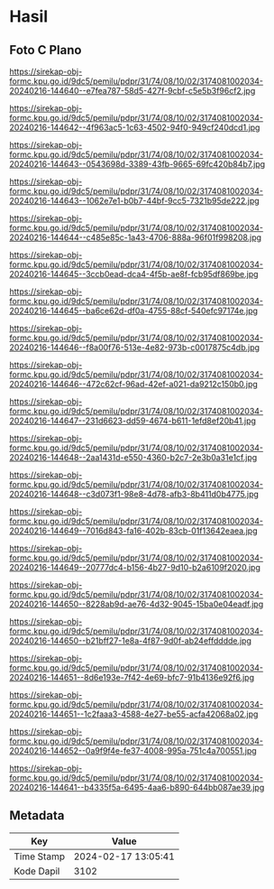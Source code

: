 # Hasil

## Foto C Plano

https://sirekap-obj-formc.kpu.go.id/9dc5/pemilu/pdpr/31/74/08/10/02/3174081002034-20240216-144640--e7fea787-58d5-427f-9cbf-c5e5b3f96cf2.jpg

https://sirekap-obj-formc.kpu.go.id/9dc5/pemilu/pdpr/31/74/08/10/02/3174081002034-20240216-144642--4f963ac5-1c63-4502-94f0-949cf240dcd1.jpg

https://sirekap-obj-formc.kpu.go.id/9dc5/pemilu/pdpr/31/74/08/10/02/3174081002034-20240216-144643--0543698d-3389-43fb-9665-69fc420b84b7.jpg

https://sirekap-obj-formc.kpu.go.id/9dc5/pemilu/pdpr/31/74/08/10/02/3174081002034-20240216-144643--1062e7e1-b0b7-44bf-9cc5-7321b95de222.jpg

https://sirekap-obj-formc.kpu.go.id/9dc5/pemilu/pdpr/31/74/08/10/02/3174081002034-20240216-144644--c485e85c-1a43-4706-888a-96f01f998208.jpg

https://sirekap-obj-formc.kpu.go.id/9dc5/pemilu/pdpr/31/74/08/10/02/3174081002034-20240216-144645--3ccb0ead-dca4-4f5b-ae8f-fcb95df869be.jpg

https://sirekap-obj-formc.kpu.go.id/9dc5/pemilu/pdpr/31/74/08/10/02/3174081002034-20240216-144645--ba6ce62d-df0a-4755-88cf-540efc97174e.jpg

https://sirekap-obj-formc.kpu.go.id/9dc5/pemilu/pdpr/31/74/08/10/02/3174081002034-20240216-144646--f8a00f76-513e-4e82-973b-c0017875c4db.jpg

https://sirekap-obj-formc.kpu.go.id/9dc5/pemilu/pdpr/31/74/08/10/02/3174081002034-20240216-144646--472c62cf-96ad-42ef-a021-da9212c150b0.jpg

https://sirekap-obj-formc.kpu.go.id/9dc5/pemilu/pdpr/31/74/08/10/02/3174081002034-20240216-144647--231d6623-dd59-4674-b611-1efd8ef20b41.jpg

https://sirekap-obj-formc.kpu.go.id/9dc5/pemilu/pdpr/31/74/08/10/02/3174081002034-20240216-144648--2aa1431d-e550-4360-b2c7-2e3b0a31e1cf.jpg

https://sirekap-obj-formc.kpu.go.id/9dc5/pemilu/pdpr/31/74/08/10/02/3174081002034-20240216-144648--c3d073f1-98e8-4d78-afb3-8b411d0b4775.jpg

https://sirekap-obj-formc.kpu.go.id/9dc5/pemilu/pdpr/31/74/08/10/02/3174081002034-20240216-144649--7016d843-fa16-402b-83cb-01f13642eaea.jpg

https://sirekap-obj-formc.kpu.go.id/9dc5/pemilu/pdpr/31/74/08/10/02/3174081002034-20240216-144649--20777dc4-b156-4b27-9d10-b2a6109f2020.jpg

https://sirekap-obj-formc.kpu.go.id/9dc5/pemilu/pdpr/31/74/08/10/02/3174081002034-20240216-144650--8228ab9d-ae76-4d32-9045-15ba0e04eadf.jpg

https://sirekap-obj-formc.kpu.go.id/9dc5/pemilu/pdpr/31/74/08/10/02/3174081002034-20240216-144650--b21bff27-1e8a-4f87-9d0f-ab24effdddde.jpg

https://sirekap-obj-formc.kpu.go.id/9dc5/pemilu/pdpr/31/74/08/10/02/3174081002034-20240216-144651--8d6e193e-7f42-4e69-bfc7-91b4136e92f6.jpg

https://sirekap-obj-formc.kpu.go.id/9dc5/pemilu/pdpr/31/74/08/10/02/3174081002034-20240216-144651--1c2faaa3-4588-4e27-be55-acfa42068a02.jpg

https://sirekap-obj-formc.kpu.go.id/9dc5/pemilu/pdpr/31/74/08/10/02/3174081002034-20240216-144652--0a9f9f4e-fe37-4008-995a-751c4a700551.jpg

https://sirekap-obj-formc.kpu.go.id/9dc5/pemilu/pdpr/31/74/08/10/02/3174081002034-20240216-144641--b4335f5a-6495-4aa6-b890-644bb087ae39.jpg


## Metadata

| Key        | Value               |
| ---------- | ------------------- |
| Time Stamp | 2024-02-17 13:05:41 |
| Kode Dapil | 3102                |



